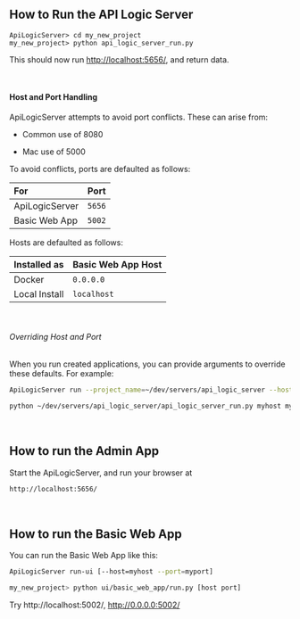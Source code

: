 
## How to Run the API Logic Server

```
ApiLogicServer> cd my_new_project
my_new_project> python api_logic_server_run.py
```

This should now run [http://localhost:5656/](http://localhost:5656/), and return data.

&nbsp;

#### Host and Port Handling

ApiLogicServer attempts to avoid port conflicts.  These can arise from:

* Common use of 8080

* Mac use of 5000

To avoid conflicts, ports are defaulted as follows:

| For |  Port |
|:--------------|:--------------|
| ApiLogicServer | `5656` |
| Basic Web App | `5002` |


Hosts are defaulted as follows:

| Installed as |  Basic Web App Host |
|:--------------|:--------------|
| Docker | `0.0.0.0` |
| Local Install | `localhost` |

&nbsp;

###### Overriding Host and Port

When you run created applications, you can provide arguments to override these defaults.  For example:

```bash
ApiLogicServer run --project_name=~/dev/servers/api_logic_server --host=myhost --port=myport

python ~/dev/servers/api_logic_server/api_logic_server_run.py myhost myport      # equivalent to above
```

&nbsp;

## How to run the Admin App
Start the ApiLogicServer, and run your browser at

```html
http://localhost:5656/
```

&nbsp;

## How to run the Basic Web App
You can run the Basic Web App like this:

```bash
ApiLogicServer run-ui [--host=myhost --port=myport]

my_new_project> python ui/basic_web_app/run.py [host port]
```

Try http://localhost:5002/, http://0.0.0.0:5002/
